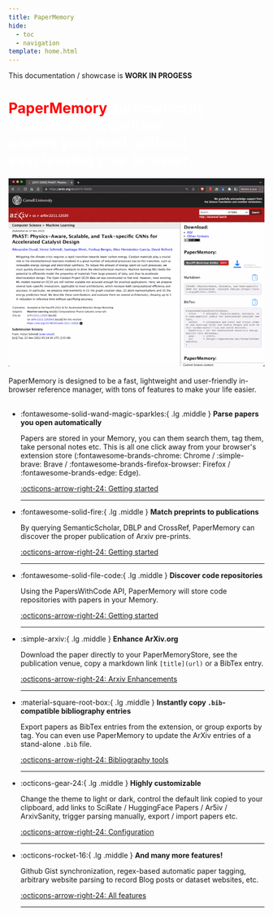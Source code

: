 ```yaml
---
title: PaperMemory
hide:
  - toc
  - navigation
template: home.html
---
```


This documentation / showcase is **WORK IN PROGESS**

<div class="flex-container">
    <h1 style="color: white; max-width: 400px; padding-right: 1rem;">
        <strong style="color: red">PaperMemory</strong> automatically records and organizes papers your read, without ever leaving your browser.
    </h1>
    <img src="assets/home_slideshow.gif"/>
</div>

<br/>
PaperMemory is designed to be a fast, lightweight and user-friendly in-browser reference manager, with tons of features to make your life easier.
<br/>
<br/>


-   :fontawesome-solid-wand-magic-sparkles:{ .lg .middle } __Parse papers you open automatically__


    Papers are stored in your Memory, you can them search them, tag them, take personal notes etc. This is all one click away from your browser's extension store (:fontawesome-brands-chrome: Chrome / :simple-brave: Brave / :fontawesome-brands-firefox-browser: Firefox / :fontawesome-brands-edge: Edge).

    [:octicons-arrow-right-24: Getting started](getting-started.md)

    ---

-   :fontawesome-solid-fire:{ .lg .middle } __Match preprints to publications__


    By querying SemanticScholar, DBLP and CrossRef, PaperMemory can discover the proper publication of Arxiv pre-prints.

    [:octicons-arrow-right-24: Getting started](getting-started.md)

    ---

-   :fontawesome-solid-file-code:{ .lg .middle } __Discover code repositories__


    Using the PapersWithCode API, PaperMemory will store code repositories with papers in your Memory.

    [:octicons-arrow-right-24: Getting started](getting-started.md)

    ---

-   :simple-arxiv:{ .lg .middle } __Enhance ArXiv.org__


    Download the paper directly to your PaperMemoryStore, see the publication venue, copy a markdown link `[title](url)` or a BibTex entry.

    [:octicons-arrow-right-24: Arxiv Enhancements](features.md#arxiv-enhancements)

    ---

-   :material-square-root-box:{ .lg .middle } __Instantly copy `.bib`-compatible bibliography entries__


    Export papers as BibTex entries from the extension, or group exports by tag. You can even use PaperMemory to update the ArXiv entries of a stand-alone `.bib` file.

    [:octicons-arrow-right-24: Bibliography tools](features.md#bibliography-tools)

    ---

-   :octicons-gear-24:{ .lg .middle } __Highly customizable__


    Change the theme to light or dark, control the default link copied to your clipboard, add links to SciRate / HuggingFace Papers / Ar5iv / ArxivSanity, trigger parsing manually, export / import papers etc.

    [:octicons-arrow-right-24: Configuration](configuration.md)

    ---

-   :octicons-rocket-16:{ .lg .middle } __And many more features!__


    Github Gist synchronization, regex-based automatic paper tagging, arbitrary website parsing to record Blog posts or dataset websites, etc.

    [:octicons-arrow-right-24: All features](features.md)

    ---
